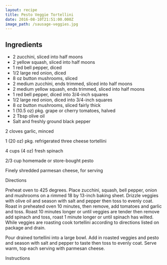 ```yaml
---
layout: recipe
title: Pesto Veggie Tortellini
date: 2016-08-10T21:51:00.000Z
image_path: /sausage-veggies.jpg
---
```



## Ingredients

* 2 zucchini, sliced into half moons
* 2 yellow squash, sliced into half moons
* 1 red bell pepper, diced
* 1/2 large red onion, diced
* 8 oz button mushrooms, sliced
* 2 medium zucchini, ends trimmed, sliced into half moons
* 2 medium yellow squash, ends trimmed, sliced into half moons
* 1 red bell pepper, diced into 3/4-inch squares
* 1/2 large red onion, diced into 3/4-inch squares
* 8 oz button mushrooms, sliced fairly thick
* 1 (10.5 oz) pkg. grape or cherry tomatoes, halved
* 2 Tbsp olive oil
* Salt and freshly ground black pepper


2 cloves garlic, minced

1 (20 oz) pkg. refrigerated three cheese tortellini

4 cups (4 oz) fresh spinach

2/3 cup homemade or store-bought pesto

Finely shredded parmesan cheese, for serving

Directions

Preheat oven to 425 degrees. Place zucchini, squash, bell pepper, onion and mushrooms on a rimmed 18 by 13-inch baking sheet. Drizzle veggies with olive oil and season with salt and pepper then toss to evenly coat. Roast in preheated oven 10 minutes, then remove, add tomatoes and garlic and toss. Roast 10 minutes longer or until veggies are tender then remove add spinach and toss, roast 1 minute longer or until spinach has wilted. While veggies are roasting cook tortellini according to directions listed on package and drain.

Pour drained tortellini into a large bowl. Add in roasted veggies and pesto and season with salt and pepper to taste then toss to evenly coat. Serve warm, top each serving with parmesan cheese.

Instructions